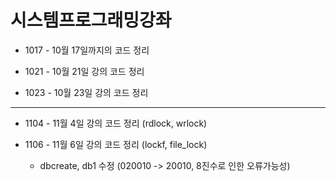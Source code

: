 # 시스템프로그래밍강좌
* 1017 - 10월 17일까지의 코드 정리

* 1021 - 10월 21일 강의 코드 정리

* 1023 - 10월 23일 강의 코드 정리
---
* 1104 - 11월 4일 강의 코드 정리 (rdlock, wrlock)

* 1106 - 11월 6일 강의 코드 정리 (lockf, file_lock)
  * dbcreate, db1 수정 (020010 -> 20010, 8진수로 인한 오류가능성)
